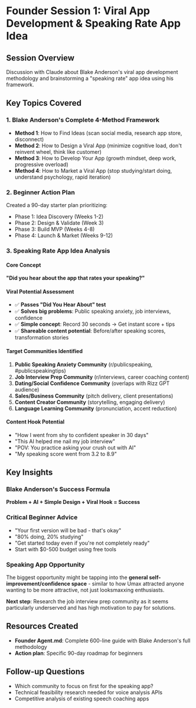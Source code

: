 # Founder Session 1: Viral App Development & Speaking Rate App Idea

## Session Overview
Discussion with Claude about Blake Anderson's viral app development methodology and brainstorming a "speaking rate" app idea using his framework.

## Key Topics Covered

### 1. Blake Anderson's Complete 4-Method Framework
- **Method 1**: How to Find Ideas (scan social media, research app store, disconnect)
- **Method 2**: How to Design a Viral App (minimize cognitive load, don't reinvent wheel, think like customer)
- **Method 3**: How to Develop Your App (growth mindset, deep work, progressive overload)
- **Method 4**: How to Market a Viral App (stop studying/start doing, understand psychology, rapid iteration)

### 2. Beginner Action Plan
Created a 90-day starter plan prioritizing:
- Phase 1: Idea Discovery (Weeks 1-2)
- Phase 2: Design & Validate (Week 3) 
- Phase 3: Build MVP (Weeks 4-8)
- Phase 4: Launch & Market (Weeks 9-12)

### 3. Speaking Rate App Idea Analysis

#### Core Concept
**"Did you hear about the app that rates your speaking?"**

#### Viral Potential Assessment
- ✅ **Passes "Did You Hear About" test**
- ✅ **Solves big problems**: Public speaking anxiety, job interviews, confidence
- ✅ **Simple concept**: Record 30 seconds → Get instant score + tips
- ✅ **Shareable content potential**: Before/after speaking scores, transformation stories

#### Target Communities Identified
1. **Public Speaking Anxiety Community** (r/publicspeaking, #publicspeakingtips)
2. **Job Interview Prep Community** (r/interviews, career coaching content)
3. **Dating/Social Confidence Community** (overlaps with Rizz GPT audience)
4. **Sales/Business Community** (pitch delivery, client presentations)
5. **Content Creator Community** (storytelling, engaging delivery)
6. **Language Learning Community** (pronunciation, accent reduction)

#### Content Hook Potential
- "How I went from shy to confident speaker in 30 days"
- "This AI helped me nail my job interview"
- "POV: You practice asking your crush out with AI"
- "My speaking score went from 3.2 to 8.9"

## Key Insights

### Blake Anderson's Success Formula
**Problem + AI + Simple Design + Viral Hook = Success**

### Critical Beginner Advice
- "Your first version will be bad - that's okay"
- "80% doing, 20% studying"
- "Get started today even if you're not completely ready"
- Start with $0-500 budget using free tools

### Speaking App Opportunity
The biggest opportunity might be tapping into the **general self-improvement/confidence space** - similar to how Umax attracted anyone wanting to be more attractive, not just looksmaxxing enthusiasts.

**Next step**: Research the job interview prep community as it seems particularly underserved and has high motivation to pay for solutions.

## Resources Created
- **Founder Agent.md**: Complete 600-line guide with Blake Anderson's full methodology
- **Action plan**: Specific 90-day roadmap for beginners

## Follow-up Questions
- Which community to focus on first for the speaking app?
- Technical feasibility research needed for voice analysis APIs
- Competitive analysis of existing speech coaching apps